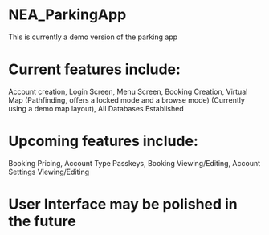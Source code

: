 # NEA_ParkingApp

This is currently a demo version of the parking app

# Current features include:

Account creation, 
Login Screen, 
Menu Screen, 
Booking Creation, 
Virtual Map (Pathfinding, offers a locked mode and a browse mode) (Currently using a demo map layout), 
All Databases Established

# Upcoming features include:

Booking Pricing, 
Account Type Passkeys, 
Booking Viewing/Editing, 
Account Settings Viewing/Editing

# User Interface may be polished in the future
